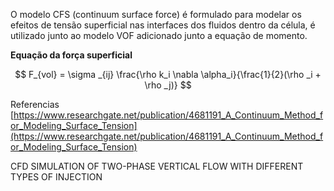 O modelo CFS (continuum surface force) é formulado para modelar os efeitos de tensão superficial nas interfaces dos fluidos dentro da célula, é utilizado junto ao modelo VOF adicionado junto a equação de momento.

**Equação da força superficial**

$$ F_{vol} = \sigma _{ij} \frac{\rho k_i \nabla \alpha_i}{\frac{1}{2}(\rho _i + \rho _j)} $$

Referencias
[https://www.researchgate.net/publication/4681191_A_Continuum_Method_for_Modeling_Surface_Tension](https://www.researchgate.net/publication/4681191_A_Continuum_Method_for_Modeling_Surface_Tension)

CFD SIMULATION OF TWO-PHASE VERTICAL FLOW WITH DIFFERENT TYPES OF INJECTION